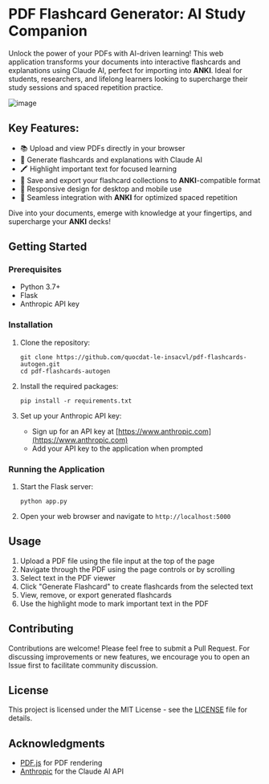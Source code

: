 # PDF Flashcard Generator: AI Study Companion

Unlock the power of your PDFs with AI-driven learning! This web application transforms your documents into interactive flashcards and explanations using Claude AI, perfect for importing into **ANKI**. Ideal for students, researchers, and lifelong learners looking to supercharge their study sessions and spaced repetition practice.

![image](https://github.com/user-attachments/assets/c82dc51e-588e-4d14-b399-34c6784d5d99)

## Key Features:
- 📚 Upload and view PDFs directly in your browser
- 🤖 Generate flashcards and explanations with Claude AI
- 🖍️ Highlight important text for focused learning
- 💾 Save and export your flashcard collections to **ANKI**-compatible format
- 📱 Responsive design for desktop and mobile use
- 🔄 Seamless integration with **ANKI** for optimized spaced repetition

Dive into your documents, emerge with knowledge at your fingertips, and supercharge your **ANKI** decks!

## Getting Started

### Prerequisites

- Python 3.7+
- Flask
- Anthropic API key

### Installation

1. Clone the repository:
   ```
   git clone https://github.com/quocdat-le-insacvl/pdf-flashcards-autogen.git
   cd pdf-flashcards-autogen
   ```

2. Install the required packages:
   ```
   pip install -r requirements.txt
   ```

3. Set up your Anthropic API key:
   - Sign up for an API key at [https://www.anthropic.com](https://www.anthropic.com)
   - Add your API key to the application when prompted

### Running the Application

1. Start the Flask server:
   ```
   python app.py
   ```

2. Open your web browser and navigate to `http://localhost:5000`

## Usage

1. Upload a PDF file using the file input at the top of the page
2. Navigate through the PDF using the page controls or by scrolling
3. Select text in the PDF viewer
4. Click "Generate Flashcard" to create flashcards from the selected text
5. View, remove, or export generated flashcards
6. Use the highlight mode to mark important text in the PDF

## Contributing

Contributions are welcome! Please feel free to submit a Pull Request. For discussing improvements or new features, we encourage you to open an Issue first to facilitate community discussion.

## License

This project is licensed under the MIT License - see the [LICENSE](LICENSE) file for details.

## Acknowledgments

- [PDF.js](https://mozilla.github.io/pdf.js/) for PDF rendering
- [Anthropic](https://www.anthropic.com) for the Claude AI API
